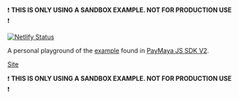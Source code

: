 :exclamation: **THIS IS ONLY USING A SANDBOX EXAMPLE. NOT FOR PRODUCTION USE** ❗

[![Netlify Status](https://api.netlify.com/api/v1/badges/930bd102-79fe-411d-8192-95980c3d6c9c/deploy-status)](https://app.netlify.com/sites/keen-euclid-919d1e/deploys)

A personal playground of the [example](https://github.com/PayMaya/PayMaya-JS-SDK-v2/tree/master/example) found in [PayMaya JS SDK V2](https://github.com/PayMaya/PayMaya-JS-SDK-v2).

[Site](https://keen-euclid-919d1e.netlify.app)

:exclamation: **THIS IS ONLY USING A SANDBOX EXAMPLE. NOT FOR PRODUCTION USE** ❗
